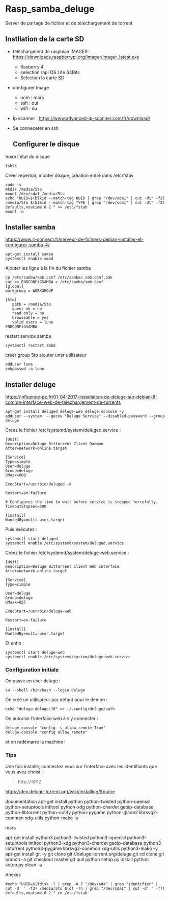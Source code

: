# Rasp_samba_deluge
Server de partage de fichier et de téléchargement de torrent

## Instllation de la carte SD
- téléchargment de raspbian IMAGER: https://downloads.raspberrypi.org/imager/imager_latest.exe
  * Rasberry 4
  * selection rapi OS Lite 64Bits
  * Selection la carte SD
- configurer Image
  * nom : mars
  * ssh : oui
  * wifi : ou
- Ip scanner : https://www.advanced-ip-scanner.com/fr/download/
- Se conneceter en ssh

  ## Configurer le disque
Voire l'état du disque
```
lsblk
```
Créer repertoir, monter disque, creation entré dans /etc/fstav
```
sudo -s
mkdir /media/5to
mount /dev/sda1 /media/5to
echo "UUID=$(blkid --match-tag UUID | grep "/dev/sda1" | cut -d\" -f2) /media/5to $(blkid --match-tag TYPE | grep "/dev/sda1" | cut -d\" -f2) defaults,noatime 0 2 " >> /etc/fstab
mount -a 
```
## Installer samba
https://www.it-connect.fr/serveur-de-fichiers-debian-installer-et-configurer-samba-4/
```
apt-get install samba
systemctl enable smbd
```
Ajouter les ligne à la fin du fichier samba
```
cp /etc/samba/smb.conf /etc/samba/.smb.conf.bak
cat << ENDCONFiGSAMBA > /etc/samba/smb.conf
[global]
workgroup = WORKGROUP

[5to]
   path = /media/5to
   guest ok = no
   read only = no
   browseable = yes
   valid users = lune
ENDCONFiGSAMBA

```
restart service samba
```
systemctl restart smbd
```
creer group 5to ajouter uner utilisateur
```
adduser lune
smbpasswd -a lune
```
## Installer deluge
https://influence-pc.fr/01-04-2017-installation-de-deluge-sur-debian-8-comme-interface-web-de-telechargement-de-torrents
```
apt-get install deluged deluge-web deluge-console -y
adduser --system  --gecos "Deluge Service" --disabled-password --group deluge
```

Créez le fichier /etc/systemd/system/deluged.service :
```
[Unit]
Description=Deluge Bittorrent Client Daemon
After=network-online.target

[Service]
Type=simple
User=deluge
Group=deluge
UMask=000

ExecStart=/usr/bin/deluged -d

Restart=on-failure

# Configures the time to wait before service is stopped forcefully.
TimeoutStopSec=300

[Install]
WantedBy=multi-user.target
```
Puis exécutez :
```
systemctl start deluged
systemctl enable /etc/systemd/system/deluged.service
```

Créez le fichier /etc/systemd/system/deluge-web.service :
```
[Unit]
Description=Deluge Bittorrent Client Web Interface
After=network-online.target

[Service]
Type=simple

User=deluge
Group=deluge
UMask=027

ExecStart=/usr/bin/deluge-web

Restart=on-failure

[Install]
WantedBy=multi-user.target
```
Et enfin :
```
systemctl start deluge-web
systemctl enable /etc/systemd/system/deluge-web.service
```

### Configuration initiale

On passe en user deluge :
```
su --shell /bin/bash --login deluge
```
On créé un utilisateur par défaut pour le démon :
```
echo "deluge:deluge:10" >> ~/.config/deluge/auth
```
On autorise l’interface web à s’y connecter :
```
deluge-console "config -s allow_remote True"
deluge-console "config allow_remote"
```
et on redémarre la machine !

### Tips
Une fois installé, connectez vous sur l’interface avec les identifiants que vous avez choisi :

> http://<serveur>:8112



https://dev.deluge-torrent.org/wiki/Installing/Source

documentation
 apt-get install python python-twisted python-openssl python-setuptools intltool python-xdg python-chardet geoip-database python-libtorrent python-notify python-pygame python-glade2 librsvg2-common xdg-utils python-mako -y
 

mars

apt-get install python3 python3-twisted python3-openssl python3-setuptools intltool python3-xdg python3-chardet geoip-database python3-libtorrent python3-pygame librsvg2-common xdg-utils python3-mako -y
apt-get install git -y
git clone git://deluge-torrent.org/deluge.git
cd clone
git branch -a 
git checkout master
git pull
python setup.py install
python setup.py clean -a


Anexes
```
#echo "UUID=$(fdisk -l | grep -A 7 "/dev/sda" | grep "identifier" | cut -d' ' -f3) /media/5to $(df -Th | grep "/dev/sda1" | cut -d' ' -f7) defaults,noatime 0 2 " >> /etc/fstab
```
